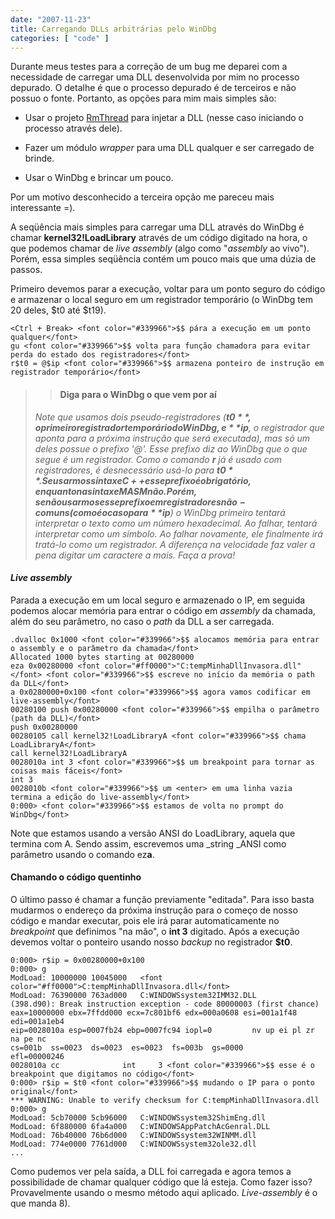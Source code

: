 ```yaml
---
date: "2007-11-23"
title: Carregando DLLs arbitrárias pelo WinDbg
categories: [ "code" ]
---
```

Durante meus testes para a correção de um bug me deparei com a necessidade de carregar uma DLL desenvolvida por mim no processo depurado. O detalhe é que o processo depurado é de terceiros e não possuo o fonte. Portanto, as opções para mim mais simples são:

	
  * Usar o projeto [RmThread](http://www.codeproject.com/threads/RmThread.asp) para injetar a DLL (nesse caso iniciando o processo através dele).

	
  * Fazer um módulo _wrapper_ para uma DLL qualquer e ser carregado de brinde.

	
  * Usar o WinDbg e brincar um pouco.

Por um motivo desconhecido a terceira opção me pareceu mais interessante =).

A seqüência mais simples para carregar uma DLL através do WinDbg é chamar **kernel32!LoadLibrary** através de um código digitado na hora, o que podemos chamar de _live assembly_ (algo como "_assembly_ ao vivo"). Porém, essa simples seqüência contém um pouco mais que uma dúzia de passos.

Primeiro devemos parar a execução, voltar para um ponto seguro do código e armazenar o local seguro em um registrador temporário (o WinDbg tem 20 deles, $t0 até $t19).

    
    <Ctrl + Break> <font color="#339966">$$ pára a execução em um ponto qualquer</font>
    gu <font color="#339966">$$ volta para função chamadora para evitar perda do estado dos registradores</font>
    r$t0 = @$ip <font color="#339966">$$ armazena ponteiro de instrução em registrador temporário</font>

<blockquote>

> 
> #### Diga para o WinDbg o que vem por aí
> 
_Note que usamos dois pseudo-registradores (**$t0**, o primeiro registrador temporário do WinDbg, e **$ip**, o registrador que aponta para a próxima instrução que será executada), mas só um deles possue o prefixo '@'. Esse prefixo diz ao WinDbg que o que segue é um registrador. Como o comando **r** já é usado com registradores, é desnecessário usá-lo para **$t0**. Se usarmos sintaxe C++ esse prefixo é obrigatório, enquanto na sintaxe MASM não. Porém, se não usarmos esse prefixo em registradores não-comuns (como é o caso para **$ip**) o WinDbg primeiro tentará interpretar o texto como um número hexadecimal. Ao falhar, tentará interpretar como um símbolo. Ao falhar novamente, ele finalmente irá tratá-lo como um registrador. A diferença na velocidade faz valer a pena digitar um caractere a mais. Faça a prova!_</blockquote>

#### _Live assembly_

Parada a execução em um local seguro e armazenado o IP, em seguida podemos alocar memória para entrar o código em _assembly_ da chamada, além do seu parâmetro, no caso o _path_ da DLL a ser carregada.

    
    .dvalloc 0x1000 <font color="#339966">$$ alocamos memória para entrar o assembly e o parâmetro da chamada</font>
    Allocated 1000 bytes starting at 00280000
    eza 0x00280000 <font color="#ff0000">"C:tempMinhaDllInvasora.dll"</font> <font color="#339966">$$ escreve no início da memória o path da DLL</font>
    a 0x0280000+0x100 <font color="#339966">$$ agora vamos codificar em live-assembly</font>
    00280100 push 0x00280000 <font color="#339966">$$ empilha o parâmetro (path da DLL)</font>
    push 0x00280000
    00280105 call kernel32!LoadLibraryA <font color="#339966">$$ chama LoadLibraryA</font>
    call kernel32!LoadLibraryA
    0028010a int 3 <font color="#339966">$$ um breakpoint para tornar as coisas mais fáceis</font>
    int 3
    0028010b <font color="#339966">$$ um <enter> em uma linha vazia termina a edição do live-assembly</font>
    0:000> <font color="#339966">$$ estamos de volta no prompt do WinDbg</font>

Note que estamos usando a versão ANSI do LoadLibrary, aquela que termina com A. Sendo assim, escrevemos uma _string _ANSI como parâmetro usando o comando ez**a**.

#### Chamando o código quentinho

O último passo é chamar a função previamente "editada". Para isso basta mudarmos o endereço da próxima instrução para o começo de nosso código e mandar executar, pois ele irá parar automaticamente no _breakpoint_ que definimos "na mão", o **int 3** digitado. Após a execução devemos voltar o ponteiro usando nosso _backup_ no registrador **$t0**.

    
    0:000> r$ip = 0x00280000+0x100
    0:000> g
    ModLoad: 10000000 10045000   <font color="#ff0000">C:tempMinhaDllInvasora.dll</font>
    ModLoad: 76390000 763ad000   C:WINDOWSsystem32IMM32.DLL
    (398.d90): Break instruction exception - code 80000003 (first chance)
    eax=10000000 ebx=7ffdd000 ecx=7c801bf6 edx=000a0608 esi=001a1f48 edi=001a1eb4
    eip=0028010a esp=0007fb24 ebp=0007fc94 iopl=0         nv up ei pl zr na pe nc
    cs=001b  ss=0023  ds=0023  es=0023  fs=003b  gs=0000             efl=00000246
    0028010a cc              int     3 <font color="#339966">$$ esse é o breakpoint que digitamos no código</font>
    0:000> r$ip = $t0 <font color="#339966">$$ mudando o IP para o ponto original</font>
    *** WARNING: Unable to verify checksum for C:tempMinhaDllInvasora.dll
    0:000> g
    ModLoad: 5cb70000 5cb96000   C:WINDOWSsystem32ShimEng.dll
    ModLoad: 6f880000 6fa4a000   C:WINDOWSAppPatchAcGenral.DLL
    ModLoad: 76b40000 76b6d000   C:WINDOWSsystem32WINMM.dll
    ModLoad: 774e0000 7761d000   C:WINDOWSsystem32ole32.dll
    ...

Como pudemos ver pela saída, a DLL foi carregada e agora temos a possibilidade de chamar qualquer código que lá esteja. Como fazer isso? Provavelmente usando o mesmo método aqui aplicado. _Live-assembly_ é o que manda 8).
